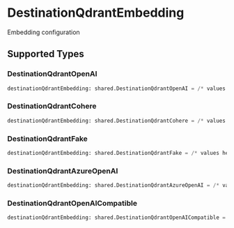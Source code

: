 # DestinationQdrantEmbedding

Embedding configuration


## Supported Types

### DestinationQdrantOpenAI

```python
destinationQdrantEmbedding: shared.DestinationQdrantOpenAI = /* values here */
```

### DestinationQdrantCohere

```python
destinationQdrantEmbedding: shared.DestinationQdrantCohere = /* values here */
```

### DestinationQdrantFake

```python
destinationQdrantEmbedding: shared.DestinationQdrantFake = /* values here */
```

### DestinationQdrantAzureOpenAI

```python
destinationQdrantEmbedding: shared.DestinationQdrantAzureOpenAI = /* values here */
```

### DestinationQdrantOpenAICompatible

```python
destinationQdrantEmbedding: shared.DestinationQdrantOpenAICompatible = /* values here */
```

